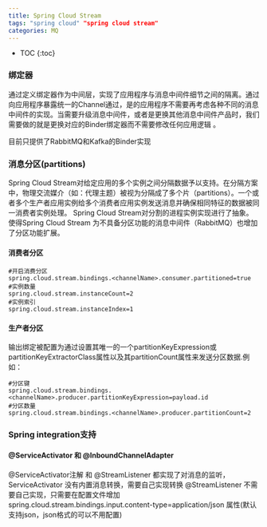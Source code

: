 ```yaml
---
title: Spring Cloud Stream
tags: "spring cloud" "spring cloud stream"
categories: MQ
---
```

* TOC
{:toc}


### 绑定器
通过定义绑定器作为中间层，实现了应用程序与消息中间件细节之间的隔离。通过向应用程序暴露统一的Channel通过，是的应用程序不需要再考虑各种不同的消息中间件的实现。当需要升级消息中间件，或者是更换其他消息中间件产品时，我们需要做的就是更换对应的Binder绑定器而不需要修改任何应用逻辑 。

目前只提供了RabbitMQ和Kafka的Binder实现
### 消息分区(partitions)
Spring Cloud Stream对给定应用的多个实例之间分隔数据予以支持。在分隔方案中，物理交流媒介（如：代理主题）被视为分隔成了多个片（partitions）。一个或者多个生产者应用实例给多个消费者应用实例发送消息并确保相同特征的数据被同一消费者实例处理。
Spring Cloud Stream对分割的进程实例实现进行了抽象。使得Spring Cloud Stream 为不具备分区功能的消息中间件（RabbitMQ）也增加了分区功能扩展。
#### 消费者分区
```
#开启消费分区
spring.cloud.stream.bindings.<channelName>.consumer.partitioned=true
#实例数量
spring.cloud.stream.instanceCount=2
#实例索引
spring.cloud.stream.instanceIndex=1
```
#### 生产者分区
输出绑定被配置为通过设置其唯一的一个partitionKeyExpression或partitionKeyExtractorClass属性以及其partitionCount属性来发送分区数据.例如：
```
#分区键
spring.cloud.stream.bindings.<channelName>.producer.partitionKeyExpression=payload.id
#分区数量
spring.cloud.stream.bindings.<channelName>.producer.partitionCount=2
```
### Spring integration支持
#### @ServiceActivator 和 @InboundChannelAdapter
@ServiceActivator注解 和 @StreamListener 都实现了对消息的监听，ServiceActivator 没有内置消息转换，需要自己实现转换
@StreamListener 不需要自己实现，只需要在配置文件增加spring.cloud.stream.bindings.input.content-type=application/json 属性(默认支持json，json格式的可以不用配置)
